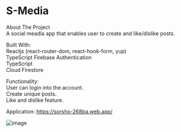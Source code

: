 # S-Media

About The Project                                                                                                                                                         
A social meadia app that enables user to create and like/dislike posts.                                      

Built With:                                                                                                                                                                        
Reactjs (react-router-dom, react-hook-form, yup)                                                                                                                                               
TypeScript
Firebase Authentication                                                                                                                                                  
TypeScript                                                                                                                                                
Cloud Firestore                                                                                                                                                                                                                                                                                            

Functionality:                                                                                                                                               
User can login into the account.                                                                                                                                              
Create unique posts.                                                                                                                                              
Like and dislike feature.                                                                                                                                              

Application: https://sorsho-268ba.web.app/                                                                                                                                              

![image](https://user-images.githubusercontent.com/86714900/194223747-7212dccf-bb18-4e90-bd6d-9d9ce5d1f80c.png)
